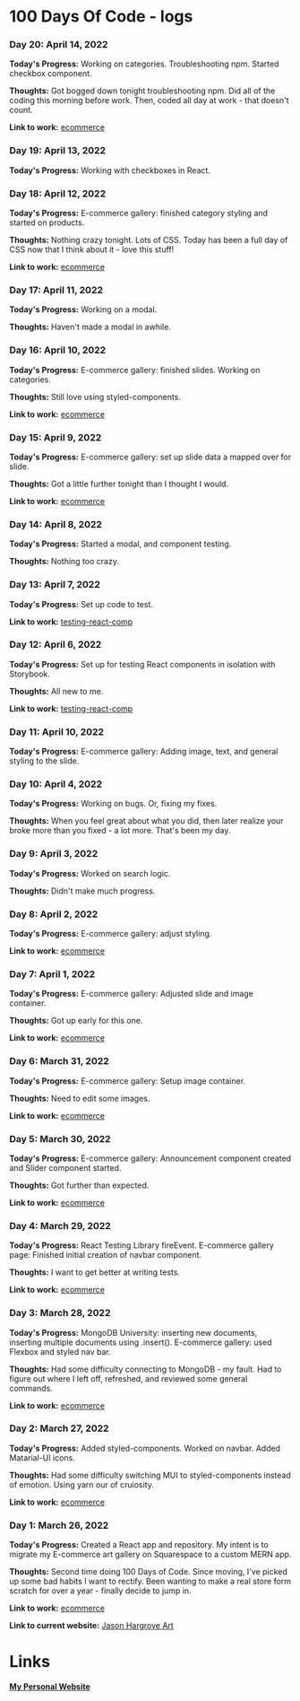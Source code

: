 # 100 Days Of Code - logs

### Day 20: April 14, 2022

**Today's Progress:** Working on categories. Troubleshooting npm. Started checkbox component.

**Thoughts:** Got bogged down tonight troubleshooting npm. Did all of the coding this morning before work. Then, coded all day at work - that doesn't count. 

**Link to work:** [ecommerce](https://github.com/Jason-Hargrove/ecommerce.git)

### Day 19: April 13, 2022

**Today's Progress:** Working with checkboxes in React. 

### Day 18: April 12, 2022

**Today's Progress:** E-commerce gallery: finished category styling and started on products.

**Thoughts:** Nothing crazy tonight. Lots of CSS. Today has been a full day of CSS now that I think about it - love this stuff!

**Link to work:** [ecommerce](https://github.com/Jason-Hargrove/ecommerce.git)

### Day 17: April 11, 2022

**Today's Progress:** Working on a modal. 

**Thoughts:** Haven't made a modal in awhile.

### Day 16: April 10, 2022

**Today's Progress:** E-commerce gallery: finished slides. Working on categories. 

**Thoughts:** Still love using styled-components.

**Link to work:** [ecommerce](https://github.com/Jason-Hargrove/ecommerce.git)

### Day 15: April 9, 2022

**Today's Progress:** E-commerce gallery: set up slide data a mapped over for slide. 

**Thoughts:** Got a little further tonight than I thought I would.

**Link to work:** [ecommerce](https://github.com/Jason-Hargrove/ecommerce.git)

### Day 14: April 8, 2022

**Today's Progress:** Started a modal, and component testing.

**Thoughts:** Nothing too crazy.


### Day 13: April 7, 2022

**Today's Progress:** Set up code to test.

**Link to work:** [testing-react-comp](https://github.com/Jason-Hargrove/testing-react-comp.git)

### Day 12: April 6, 2022

**Today's Progress:** Set up for testing React components in isolation with Storybook.

**Thoughts:** All new to me.

**Link to work:** [testing-react-comp](https://github.com/Jason-Hargrove/testing-react-comp.git)

### Day 11: April 10, 2022

**Today's Progress:** E-commerce gallery: Adding image, text, and general styling to the slide. 

### Day 10: April 4, 2022

**Today's Progress:** Working on bugs. Or, fixing my fixes. 

**Thoughts:** When you feel great about what you did, then later realize your broke more than you fixed - a lot more. That's been my day.

### Day 9: April 3, 2022

**Today's Progress:** Worked on search logic. 

**Thoughts:** Didn't make much progress.

### Day 8: April 2, 2022

**Today's Progress:** E-commerce gallery: adjust styling.

**Link to work:** [ecommerce](https://github.com/Jason-Hargrove/ecommerce.git)

### Day 7: April 1, 2022

**Today's Progress:** E-commerce gallery: Adjusted slide and image container. 

**Thoughts:** Got up early for this one. 

**Link to work:** [ecommerce](https://github.com/Jason-Hargrove/ecommerce.git)

### Day 6: March 31, 2022

**Today's Progress:** E-commerce gallery: Setup image container.

**Thoughts:** Need to edit some images. 

**Link to work:** [ecommerce](https://github.com/Jason-Hargrove/ecommerce.git)

### Day 5: March 30, 2022

**Today's Progress:** E-commerce gallery: Announcement component created and Slider component started.

**Thoughts:** Got further than expected.

**Link to work:** [ecommerce](https://github.com/Jason-Hargrove/ecommerce.git)

### Day 4: March 29, 2022

**Today's Progress:** React Testing Library fireEvent. E-commerce gallery page: Finished initial creation of navbar component.

**Thoughts:** I want to get better at writing tests.

**Link to work:** [ecommerce](https://github.com/Jason-Hargrove/ecommerce.git)

### Day 3: March 28, 2022

**Today's Progress:** MongoDB University: inserting new documents, inserting multiple documents using .insert(). E-commerce gallery: used Flexbox and styled nav bar.

**Thoughts:** Had some difficulty connecting to MongoDB - my fault. Had to figure out where I left off, refreshed, and reviewed some general commands.

**Link to work:** [ecommerce](https://github.com/Jason-Hargrove/ecommerce.git)

### Day 2: March 27, 2022

**Today's Progress:** Added styled-components. Worked on navbar. Added Matarial-UI icons.

**Thoughts:** Had some difficulty switching MUI to styled-components instead of emotion. Using yarn our of cruiosity. 

**Link to work:** [ecommerce](https://github.com/Jason-Hargrove/ecommerce.git)

### Day 1: March 26, 2022

**Today's Progress:** Created a React app and repository. My intent is to migrate my E-commerce art gallery on Squarespace to a custom MERN app.

**Thoughts:** Second time doing 100 Days of Code. Since moving, I've picked up some bad habits I want to rectify. Been wanting to make a real store form scratch for over a year - finally decide to jump in.

**Link to work:** [ecommerce](https://github.com/Jason-Hargrove/ecommerce.git)

**Link to current website:** [Jason Hargrove Art](http://www.jasonhargroveart.com/)

# Links

[__My Personal Website__](http://www.jasonhargroveart.com/)
